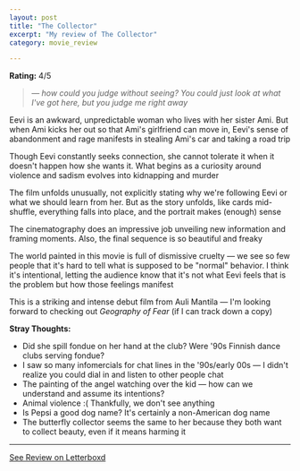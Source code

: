```yaml
---
layout: post
title: "The Collector"
excerpt: "My review of The Collector"
category: movie_review

---
```


**Rating:** 4/5

<blockquote><i>— how could you judge without seeing? You could just look at what I've got here, but you judge me right away</i></blockquote>Eevi is an awkward, unpredictable woman who lives with her sister Ami. But when Ami kicks her out so that Ami's girlfriend can move in, Eevi's sense of abandonment and rage manifests in stealing Ami's car and taking a road trip

Though Eevi constantly seeks connection, she cannot tolerate it when it doesn't happen how she wants it. What begins as a curiosity around violence and sadism evolves into kidnapping and murder

The film unfolds unusually, not explicitly stating why we're following Eevi or what we should learn from her. But as the story unfolds, like cards mid-shuffle, everything falls into place, and the portrait makes (enough) sense

The cinematography does an impressive job unveiling new information and framing moments. Also, the final sequence is so beautiful and freaky

The world painted in this movie is full of dismissive cruelty — we see so few people that it's hard to tell what is supposed to be "normal" behavior. I think it's intentional, letting the audience know that it's not what Eevi feels that is the problem but how those feelings manifest

This is a striking and intense debut film from Auli Mantila — I'm looking forward to checking out <i>Geography of Fear</i> (if I can track down a copy)

<b>Stray Thoughts:</b>
* Did she spill fondue on her hand at the club? Were '90s Finnish dance clubs serving fondue?
* I saw so many infomercials for chat lines in the '90s/early 00s — I didn't realize you could dial in and listen to other people chat
* The painting of the angel watching over the kid — how can we understand and assume its intentions?
* Animal violence :( Thankfully, we don't see anything
* Is Pepsi a good dog name? It's certainly a non-American dog name
* The butterfly collector seems the same to her because they both want to collect beauty, even if it means harming it

<hr>

[See Review on Letterboxd](https://boxd.it/4SLe49)
